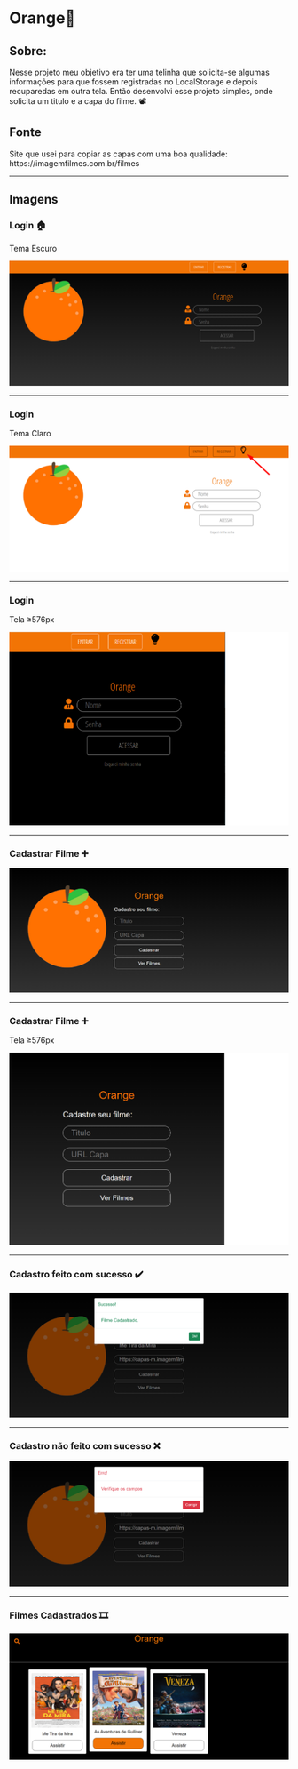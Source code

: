 <h1>Orange🍊</h1>

<h2>Sobre:</h2>
<p>Nesse projeto meu objetivo era ter uma telinha que solicita-se algumas informações para que fossem registradas no LocalStorage e depois recuparedas em outra tela. Então desenvolvi esse projeto simples, onde solicita um titulo e a capa do filme. 📽️</p>

<h2>Fonte</h2>
<p>Site que usei para copiar as capas com uma boa qualidade: https://imagemfilmes.com.br/filmes </p>
<hr>
<h2>Imagens</h2>
<h3>Login 🏠</h3>
<p>Tema Escuro</p>
<img alt='INDEX' src='Orange/Telas/Index-Escuro.png'>
<hr>
<h3>Login</h3>
<p>Tema Claro</p>
<img alt='INDEX' src='Orange/Telas/Index-Claro.png'>
<hr>
<h3>Login</h3>
<p>Tela ≥576px</p>
<img alt='INDEX' src='Orange/Telas/index-sm.png'>
<hr>
<h3>Cadastrar Filme ➕</h3>
<img alt='INDEX' src='Orange/Telas/CadastrarFilme.png'>
<hr>
<h3>Cadastrar Filme ➕</h3>
<p>Tela ≥576px</p>
<img alt='INDEX' src='Orange/Telas/CadastrarFilme-sm.png'>
<hr>
<h3>Cadastro feito com sucesso ✔️</h3>
<img alt='INDEX' src='Orange/Telas/CadastroSucesso.png'>
<hr>
<h3>Cadastro não feito com sucesso ❌</h3>
<img alt='INDEX' src='Orange/Telas/CadastroErro.png'>
<hr>
<h3>Filmes Cadastrados 🎞️</h3>
<img alt='INDEX' src='Orange/Telas/FilmesCadastrados.png'>
